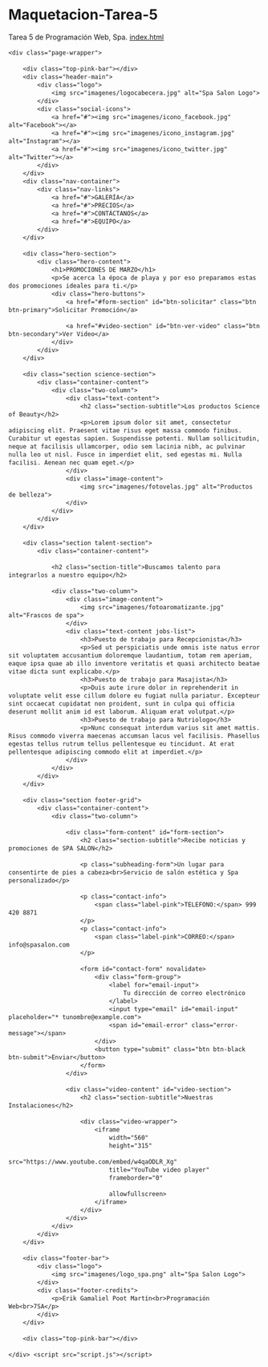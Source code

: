 # Maquetacion-Tarea-5
Tarea 5 de Programación Web, Spa.
[index.html](https://github.com/user-attachments/files/23270836/index.html)
<!DOCTYPE html>
<html lang="es">
<head>
    <meta charset="UTF-8">
    <meta name="viewport" content="width=device-width, initial-scale=1.0">
    <title>Spa Salon - Promociones</title>
    <link rel="stylesheet" href="estilos.css">
    <script src="https://code.jquery.com/jquery-3.7.1.min.js"></script>
</head>
<body>

    <div class="page-wrapper">
        
        <div class="top-pink-bar"></div>
        <div class="header-main">
            <div class="logo">
                <img src="imagenes/logocabecera.jpg" alt="Spa Salon Logo">
            </div>
            <div class="social-icons">
                <a href="#"><img src="imagenes/icono_facebook.jpg" alt="Facebook"></a>
                <a href="#"><img src="imagenes/icono_instagram.jpg" alt="Instagram"></a>
                <a href="#"><img src="imagenes/icono_twitter.jpg" alt="Twitter"></a>
            </div>
        </div>
        <div class="nav-container">
            <div class="nav-links">
                <a href="#">GALERÍA</a>
                <a href="#">PRECIOS</a>
                <a href="#">CONTÁCTANOS</a>
                <a href="#">EQUIPO</a>
            </div>
        </div>
        
        <div class="hero-section">
            <div class="hero-content">
                <h1>PROMOCIONES DE MARZO</h1>
                <p>Se acerca la época de playa y por eso preparamos estas dos promociones ideales para ti.</p>
                <div class="hero-buttons">
                    <a href="#form-section" id="btn-solicitar" class="btn btn-primary">Solicitar Promoción</a>
                    
                    <a href="#video-section" id="btn-ver-video" class="btn btn-secondary">Ver Video</a>
                </div>
            </div>
        </div>

        <div class="section science-section">
            <div class="container-content"> 
                <div class="two-column">
                    <div class="text-content">
                        <h2 class="section-subtitle">Los productos Science of Beauty</h2>
                        <p>Lorem ipsum dolor sit amet, consectetur adipiscing elit. Praesent vitae risus eget massa commodo finibus. Curabitur ut egestas sapien. Suspendisse potenti. Nullam sollicitudin, neque at facilisis ullamcorper, odio sem lacinia nibh, ac pulvinar nulla leo ut nisl. Fusce in imperdiet elit, sed egestas mi. Nulla facilisi. Aenean nec quam eget.</p>
                    </div>
                    <div class="image-content">
                        <img src="imagenes/fotovelas.jpg" alt="Productos de belleza">
                    </div>
                </div>
            </div>
        </div>
        
        <div class="section talent-section">
            <div class="container-content"> 
                
                <h2 class="section-title">Buscamos talento para integrarlos a nuestro equipo</h2>
                
                <div class="two-column">
                    <div class="image-content">
                        <img src="imagenes/fotoaromatizante.jpg" alt="Frascos de spa">
                    </div>
                    <div class="text-content jobs-list">
                        <h3>Puesto de trabajo para Recepcionista</h3>
                        <p>Sed ut perspiciatis unde omnis iste natus error sit voluptatem accusantium doloremque laudantium, totam rem aperiam, eaque ipsa quae ab illo inventore veritatis et quasi architecto beatae vitae dicta sunt explicabo.</p>
                        <h3>Puesto de trabajo para Masajista</h3>
                        <p>Duis aute irure dolor in reprehenderit in voluptate velit esse cillum dolore eu fugiat nulla pariatur. Excepteur sint occaecat cupidatat non proident, sunt in culpa qui officia deserunt mollit anim id est laborum. Aliquam erat volutpat.</p>
                        <h3>Puesto de trabajo para Nutriologo</h3>
                        <p>Nunc consequat interdum varius sit amet mattis. Risus commodo viverra maecenas accumsan lacus vel facilisis. Phasellus egestas tellus rutrum tellus pellentesque eu tincidunt. At erat pellentesque adipiscing commodo elit at imperdiet.</p>
                    </div>
                </div>
            </div>
        </div>

        <div class="section footer-grid">
            <div class="container-content"> 
                <div class="two-column">
                    
                    <div class="form-content" id="form-section">
                        <h2 class="section-subtitle">Recibe noticias y promociones de SPA SALON</h2>
                        
                        <p class="subheading-form">Un lugar para consentirte de pies a cabeza<br>Servicio de salón estética y Spa personalizado</p>
                        
                        <p class="contact-info">
                            <span class="label-pink">TELEFONO:</span> 999 420 8871
                        </p>
                        <p class="contact-info">
                            <span class="label-pink">CORREO:</span> info@spasalon.com
                        </p>
                        
                        <form id="contact-form" novalidate>
                            <div class="form-group">
                                <label for="email-input">
                                    Tu dirección de correo electrónico
                                </label>
                                <input type="email" id="email-input" placeholder="* tunombre@example.com">
                                <span id="email-error" class="error-message"></span>
                            </div>
                            <button type="submit" class="btn btn-black btn-submit">Enviar</button>
                        </form>
                    </div>

                    <div class="video-content" id="video-section">
                        <h2 class="section-subtitle">Nuestras Instalaciones</h2>
                        
                        <div class="video-wrapper">
                            <iframe 
                                width="560" 
                                height="315" 
                                src="https://www.youtube.com/embed/w4qaODLR_Xg" 
                                title="YouTube video player" 
                                frameborder="0" 

                                allowfullscreen>
                            </iframe>
                        </div>
                    </div>
                </div>
            </div>
        </div>
        
        <div class="footer-bar">
            <div class="logo">
                <img src="imagenes/logo_spa.png" alt="Spa Salon Logo">
            </div>
            <div class="footer-credits">
                <p>Erik Gamaliel Poot Martín<br>Programación Web<br>7SA</p>
            </div>
        </div>

        <div class="top-pink-bar"></div>

    </div> <script src="script.js"></script>
</body>
</html>
